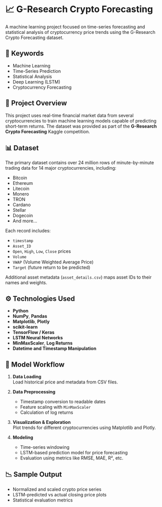 # 📈 G-Research Crypto Forecasting

A machine learning project focused on time-series forecasting and statistical analysis of cryptocurrency price trends using the G-Research Crypto Forecasting dataset.

## 🧠 Keywords
- Machine Learning  
- Time-Series Prediction  
- Statistical Analysis  
- Deep Learning (LSTM)  
- Cryptocurrency Forecasting  

## 📂 Project Overview

This project uses real-time financial market data from several cryptocurrencies to train machine learning models capable of predicting short-term returns. The dataset was provided as part of the **G-Research Crypto Forecasting** Kaggle competition.

## 📊 Dataset

The primary dataset contains over 24 million rows of minute-by-minute trading data for 14 major cryptocurrencies, including:

- Bitcoin  
- Ethereum  
- Litecoin  
- Monero  
- TRON  
- Cardano  
- Stellar  
- Dogecoin  
- And more...

Each record includes:
- `timestamp`
- `Asset_ID`
- `Open`, `High`, `Low`, `Close` prices
- `Volume`
- `VWAP` (Volume Weighted Average Price)
- `Target` (future return to be predicted)

Additional asset metadata (`asset_details.csv`) maps asset IDs to their names and weights.

## ⚙️ Technologies Used

- **Python**
- **NumPy**, **Pandas**
- **Matplotlib**, **Plotly**
- **scikit-learn**
- **TensorFlow / Keras**
- **LSTM Neural Networks**
- **MinMaxScaler**, **Log Returns**
- **Datetime and Timestamp Manipulation**

## 🚀 Model Workflow

1. **Data Loading**  
   Load historical price and metadata from CSV files.

2. **Data Preprocessing**  
   - Timestamp conversion to readable dates  
   - Feature scaling with `MinMaxScaler`  
   - Calculation of log returns

3. **Visualization & Exploration**  
   Plot trends for different cryptocurrencies using Matplotlib and Plotly.

4. **Modeling**  
   - Time-series windowing  
   - LSTM-based prediction model for price forecasting  
   - Evaluation using metrics like RMSE, MAE, R², etc.


## 📉 Sample Output

- Normalized and scaled crypto price series
- LSTM-predicted vs actual closing price plots
- Statistical evaluation metrics
